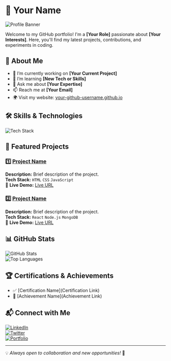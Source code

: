 # 🚀 Your Name

![Profile Banner](https://via.placeholder.com/1200x400)  

Welcome to my GitHub portfolio! I'm a **[Your Role]** passionate about **[Your Interests]**. Here, you'll find my latest projects, contributions, and experiments in coding.  

## 🌟 About Me
- 🔭 I’m currently working on **[Your Current Project]**
- 🌱 I’m learning **[New Tech or Skills]**
- 💬 Ask me about **[Your Expertise]**
- 📫 Reach me at **[Your Email]**
- 🌍 Visit my website: [your-github-username.github.io](https://your-github-username.github.io)

## 🛠️ Skills & Technologies

![Tech Stack](https://skillicons.dev/icons?i=html,css,js,react,nodejs,python,java&theme=light)  

## 📂 Featured Projects

### 1️⃣ [Project Name](https://github.com/your-username/project-repo)
**Description:** Brief description of the project.  
**Tech Stack:** `HTML` `CSS` `JavaScript`  
🔗 **Live Demo:** [Live URL](https://your-live-demo-link.com)

### 2️⃣ [Project Name](https://github.com/your-username/project-repo)
**Description:** Brief description of the project.  
**Tech Stack:** `React` `Node.js` `MongoDB`  
🔗 **Live Demo:** [Live URL](https://your-live-demo-link.com)

## 📊 GitHub Stats
![GitHub Stats](https://github-readme-stats.vercel.app/api?username=your-github-username&show_icons=true&theme=radical)  
![Top Languages](https://github-readme-stats.vercel.app/api/top-langs/?username=your-github-username&layout=compact&theme=radical)

## 🏆 Certifications & Achievements
- ✅ [Certification Name](Certification Link)
- 🏅 [Achievement Name](Achievement Link)

## 📬 Connect with Me
[![LinkedIn](https://img.shields.io/badge/LinkedIn-0077B5?logo=linkedin&logoColor=white)](https://linkedin.com/in/yourprofile)  
[![Twitter](https://img.shields.io/badge/Twitter-1DA1F2?logo=twitter&logoColor=white)](https://twitter.com/yourhandle)  
[![Portfolio](https://img.shields.io/badge/Portfolio-000?logo=web&logoColor=white)](https://your-github-username.github.io)  

---
💡 *Always open to collaboration and new opportunities!* 🚀
